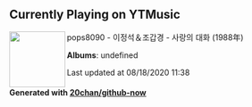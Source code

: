 ## Currently Playing on YTMusic

[<img align="left" width="100" src="https://i.ytimg.com/vi/58_vtKKgQV4/sddefault.jpg?sqp=-oaymwEWCJADEOEBIAQqCghqEJQEGHgg6AJIWg&rs">](https://music.youtube.com/watch?v=58_vtKKgQV4)

pops8090 - 이정석＆조갑경 - 사랑의 대화 (1988年)

**Albums**: undefined

Last updated at 08/18/2020 11:38

#### Generated with [20chan/github-now](https://github.com/20chan/github-now)


<!--
**20chan/20chan** is a ✨ _special_ ✨ repository because its `README.md` (this file) appears on your GitHub profile.

Here are some ideas to get you started:

- 🔭 I’m currently working on ...
- 🌱 I’m currently learning ...
- 👯 I’m looking to collaborate on ...
- 🤔 I’m looking for help with ...
- 💬 Ask me about ...
- 📫 How to reach me: ...
- 😄 Pronouns: ...
- ⚡ Fun fact: ...
-->
